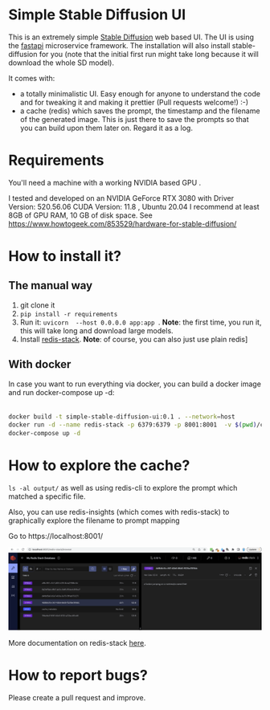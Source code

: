 # Simple Stable Diffusion UI

This is an extremely simple [Stable Diffusion](https://huggingface.co/stabilityai/stable-diffusion-2) web based
UI. The UI is using the [fastapi](http://fastapi.tiangolo.com/) microservice framework.
The installation will also install stable-diffusion for you (note that the initial first run might take long because it will download the whole SD model).


It comes with:

* a totally minimalistic UI. Easy enough for anyone to understand the code and for tweaking it and making it prettier (Pull requests welcome!) :-)
* a cache (redis) which saves the prompt, the timestamp and the filename of the generated image. This is just there to save the prompts so that you can build upon them later on. Regard it as a log.


# Requirements

You'll need a machine with a working NVIDIA based GPU .

I tested and developed on an NVIDIA GeForce RTX 3080 with Driver Version: 520.56.06    CUDA Version: 11.8  , Ubuntu 20.04
I recommend at least 8GB of GPU RAM, 10 GB of disk space. See https://www.howtogeek.com/853529/hardware-for-stable-diffusion/


# How to install it?

## The manual way

1. git clone it
2. ``pip install -r requirements``
3. Run it: ``uvicorn  --host 0.0.0.0 app:app ``. **Note**: the first time, you run it, this will take long and download large models.
4. Install [redis-stack](https://redis.io/docs/stack/). **Note**: of course, you can also just use plain redis]


## With docker

In case you want to run everything via docker, you can build a docker image and run docker-compose up -d:

```bash

docker build -t simple-stable-diffusion-ui:0.1 . --network=host
docker run -d --name redis-stack -p 6379:6379 -p 8001:8001  -v $(pwd)/cache/:/data -v $(pwd)/redis-stack.conf:/etc/redis-stack.conf  redis/redis-stack:latest
docker-compose up -d
```


# How to explore the cache?
``ls -al output/`` as well as using redis-cli to explore the prompt which matched a specific file.

Also, you can use redis-insights (which comes with redis-stack) to graphically explore the filename to prompt mapping

Go to https://localhost:8001/

![redis-insights](docs/redis-insights-screenshot.png)

More documentation on redis-stack [here](https://redis.io/docs/stack/get-started/install/docker/).



# How to report bugs?
Please create a pull request and improve.


